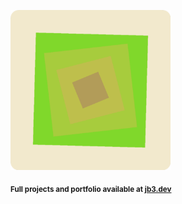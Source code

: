 <a href="https://github.com/jb3/fractal"><img width="256px" src="fractal-20251031-233749.png"/></a>

<sub>**Full projects and portfolio available at [jb3.dev](https://jb3.dev/)**</sub>
